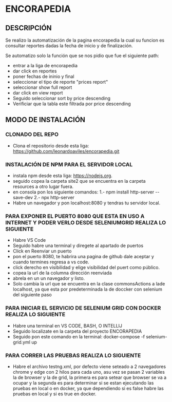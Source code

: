 # ENCORAPEDIA

## DESCRIPCIÓN

Se realizo la automatización de la pagina encorapedia la cual su funcion es consultar reportes dadas la fecha de inicio y de finalización.

Se automatizo solo la función que se nos pidio que fue el siguiente path:
 - entrar a la liga de encorapedia
 - dar click en reportes
 - poner fechas de ininio y final
 - seleccionar el tipo de reporte "prices report"
 - seleccionar show full report
 - dar click en view report
 - Seguido seleccionar sort by price descending
 - Verificiar que la tabla este filtrada por price descending

## MODO DE INSTALACIÓN

### CLONADO DEL REPO

- Clona el repositorio desde esta liga: https://github.com/leonardoaviles/encorapedia.git

### INSTALACIÓN DE NPM PARA EL SERVIDOR LOCAL

- instala npm desde esta liga:  https://nodejs.org.
- seguido copea la carpeta site2 que se encuentra en la carpeta resources a otro lugar fuera.
- en consola pon los siguiente comandos:
1.- npm install http-server --save-dev
2.- npx http-server
- Habre un navegador y pon localhost:8080 y tendras tu servidor local.

### PARA EXPONER EL PUERTO 8080 QUE ESTA EN USO A INTERNET Y PODER VERLO DESDE SELENIUMGRID REALIZA LO SIGUIENTE

- Habre VS Code
- Seguido habre una terminal y diregete al apartado de puertos
- Click en Reenviar un puerto
- pon el puerto 8080, te habrira una pagina de github dale aceptar y cuando termines regresa a vs code.
- click derecho en visibilidad y elige visibilidad del puert como público.
- copea la url de la columna dirección reenviada
- abrela en un un navegador y listo.
- Solo cambia la url que se encuentra en la clase commonsActions a lade localhost, ya que esta por predeterminada la de doccker con selenium del siguiente paso

### PARA INICIAR EL SERVICIO DE SELENIUM GRID CON DOCKER REALIZA LO SIGUIENTE

- Habre una terminal en VS CODE, BASH, O INTELLIJ 
- Seguido localizate en la carpeta del proyecto ENCORAPEDIA
- Seguido pon este comando en la terminal: docker-compose -f selenium-grid.yml up

### PARA CORRER LAS PRUEBAS REALIZA LO SIGUIENTE

- Habre el archivo testng.xml, por defecto viene seteado a 2 navegadores chrome y edge con 2 hilos para cada uno, asu vez se pasan 2 variables la de browser y la de grid, la primera es para setear que browser se va a ocupar y la segunda es para determinar si se estan ejecutando las pruebas en local o en docker, ya que dependiendo si es false habre las pruebas en local y si es true en docker.